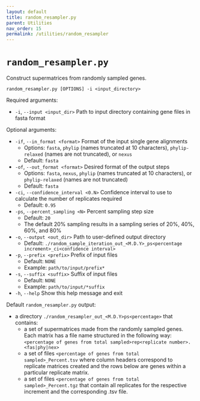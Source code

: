 ```yaml
---
layout: default
title: random_resampler.py
parent: Utilities
nav_order: 15
permalink: /utilities/random_resampler
---
```


# `random_resampler.py`

Construct supermatrices from randomly sampled genes.

`random_resampler.py [OPTIONS] -i <input_directory>`

Required arguments:
 - `-i`, `--input <input_dir>` Path to input directory containing gene files in fasta format

Optional arguments:
- `-if`, `--in_format <format>` Format of the input single gene alignments
  - Options: `fasta`, `phylip` (names truncated at 10 characters), `phylip-relaxed` (names are not truncated), or `nexus`
  - Default: `fasta`
- `-of`, `--out_format <format>` Desired format of the output steps
  - Options: `fasta`, `nexus`, `phylip` (names truncated at 10 characters), or `phylip-relaxed` (names are not truncated)
  - Default: `fasta`
- `-ci`, `--confidence_interval <0.N>` Confidence interval to use to calculate the number of replicates required
  - Default: `0.95`
- `-ps`, `--percent_sampling <N>` Percent sampling step size
  - Default: `20`
  - The default 20% sampling results in a sampling series of 20%, 40%, 60%, and 80%
- `-o`, `--output <out_dir>` Path to user-defined output directory
  - Default: `./random_sample_iteration_out_<M.D.Y>_ps<percentage increment>_ci<confidence interval>`
- `-p`, `--prefix <prefix>` Prefix of input files
  - Default: `NONE`
  - Example: `path/to/input/prefix*`
- `-s`, `--suffix <suffix>` Suffix of input files
  - Default: `NONE`
  - Example: `path/to/input/*suffix`
- `-h`, `--help` Show this help message and exit

Default `random_resampler.py` output:
- a directory `./random_resampler_out_<M.D.Y>ps<percentage>` that contains:
  - a set of supermatrices made from the randomly sampled genes. Each matrix has a file name structured in the following way: `<percentage of genes from total sampled>rep<replicate number>.<fas|phy|nex>`
  - a set of files `<percentage of genes from total sampled>_Percent.tsv` where column headers correspond to replicate matrices created and the rows below are genes within a particular replicate matrix.
  - a set of files `<percentage of genes from total sampled>_Percent.tgz` that contain all replicates for the respective increment and the corresponding .tsv file.